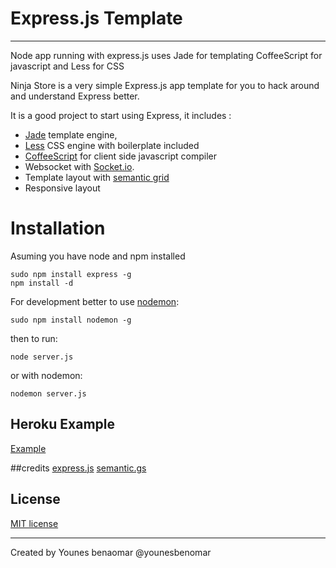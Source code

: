 
# Express.js Template
-----------

Node app running with express.js
uses Jade for templating CoffeeScript for javascript and Less for CSS





Ninja Store is a very simple Express.js app template for you to hack around and understand Express better.

It is a good project to start using Express, it includes :
- [Jade](http://jade-lang.com/) template engine, 
- [Less](http://lesscss.org/) CSS engine with boilerplate included
- [CoffeeScript](http://coffeescript.org/) for client side javascript compiler
- Websocket with [Socket.io](http://socket.io/).
- Template layout with [semantic grid](http://semantic.gs/)
- Responsive layout



# Installation

Asuming you have node and npm installed

```
sudo npm install express -g
npm install -d
````


For development better to use [nodemon](https://github.com/remy/nodemon/):

````
sudo npm install nodemon -g
````

then to run:

`node server.js`

or with nodemon:

`nodemon server.js`


## Heroku Example

[Example](http://expressjs-template.herokuapp.com/)

##credits
[express.js](http://expressjs.com/)
[semantic.gs](http://semantic.gs/)

## License
[MIT license](http://www.opensource.org/licenses/mit-license.php)

-----------
Created by Younes benaomar @younesbenomar